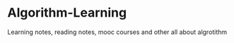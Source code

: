 Algorithm-Learning
==================

Learning notes, reading notes, mooc courses and other all about algrotithm
